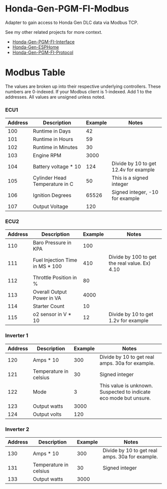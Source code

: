 # Honda-Gen-PGM-FI-Modbus
Adapter to gain access to Honda Gen DLC data via Modbus TCP.

See my other related projects for more context.
- [Honda-Gen-PGM-FI-Interface](https://github.com/blaisejarrett/Honda-Gen-PGM-FI-Interface)
- [Honda-Gen-ESPHome](https://github.com/blaisejarrett/Honda-Gen-ESPHome)
- [Honda-Gen-PGM-FI-Protocol](https://github.com/blaisejarrett/Honda-Gen-PGM-FI-Protocol)


# Modbus Table

The values are broken up into their respective underlying controllers. These numbers are 0-indexed. If your Modbus client is 1-indexed. Add 1 to the addresses. All values are unsigned unless noted.

### ECU1
| Address | Description | Example | Notes |
| ------- | ----------- | ------- | ----- |
| 100     | Runtime in Days | 42 | |
| 101     | Runtime in Hours | 59 | |
| 102     | Runtime in Minutes | 30 | |
| 103     | Engine RPM | 3000 | |
| 104     | Battery voltage * 10 | 124 | Divide by 10 to get 12.4v for example
| 105     | Cylinder Head Temperature in C | 50 | This is a signed integer |
| 106     | Ignition Degrees | 65526 | Signed integer, -10 for example |
| 107     | Output Voltage | 120 | |

### ECU2
| Address | Description | Example | Notes |
| ------- | ----------- | ------- | ----- |
| 110     | Baro Pressure in KPA | 100 | |
| 111     | Fuel Injection Time in MS * 100 | 410 | Divide by 100 to get the real value. Ex) 4.10 |
| 112     | Throttle Position in % | 80 | |
| 113     | Overall Output Power in VA | 4000 | |
| 114     | Starter Count | 10 | |
| 115     | o2 sensor in V * 10 | 12 | Divide by 10 to get 1.2v for example |

### Inverter 1
| Address | Description | Example | Notes |
| ------- | ----------- | ------- | ----- |
| 120     | Amps * 10 | 300 | Divide by 10 to get real amps. 30a for example. |
| 121     | Temperature in celsius | 30 | Signed integer |
| 122     | Mode | 3 | This value is unknown. Suspected to indicate eco mode but unsure. |
| 123     | Output watts | 3000 | |
| 124     | Output volts | 120 |

### Inverter 2 
| Address | Description | Example | Notes |
| ------- | ----------- | ------- | ----- |
| 130     | Amps * 10 | 300 | Divide by 10 to get real amps. 30a for example. |
| 131     | Temperature in celsius | 30 | Signed integer |
| 133     | Output watts | 3000 | |